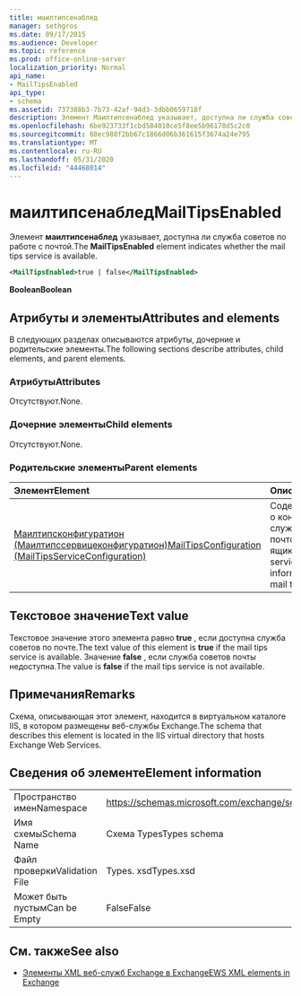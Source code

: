 ```yaml
---
title: маилтипсенаблед
manager: sethgros
ms.date: 09/17/2015
ms.audience: Developer
ms.topic: reference
ms.prod: office-online-server
localization_priority: Normal
api_name:
- MailTipsEnabled
api_type:
- schema
ms.assetid: 737388b3-7b73-42af-94d3-3dbb0659718f
description: Элемент Маилтипсенаблед указывает, доступна ли служба советов по работе с почтой.
ms.openlocfilehash: 6be923733f1cbd584010ce5f8ee5b96178d5c2c0
ms.sourcegitcommit: 88ec988f2bb67c1866d06b361615f3674a24e795
ms.translationtype: MT
ms.contentlocale: ru-RU
ms.lasthandoff: 05/31/2020
ms.locfileid: "44468014"
---
```

# <a name="mailtipsenabled"></a><span data-ttu-id="899ef-103">маилтипсенаблед</span><span class="sxs-lookup"><span data-stu-id="899ef-103">MailTipsEnabled</span></span>

<span data-ttu-id="899ef-104">Элемент **маилтипсенаблед** указывает, доступна ли служба советов по работе с почтой.</span><span class="sxs-lookup"><span data-stu-id="899ef-104">The **MailTipsEnabled** element indicates whether the mail tips service is available.</span></span> 
  
```xml
<MailTipsEnabled>true | false</MailTipsEnabled>
```

 <span data-ttu-id="899ef-105">**Boolean**</span><span class="sxs-lookup"><span data-stu-id="899ef-105">**Boolean**</span></span>
## <a name="attributes-and-elements"></a><span data-ttu-id="899ef-106">Атрибуты и элементы</span><span class="sxs-lookup"><span data-stu-id="899ef-106">Attributes and elements</span></span>

<span data-ttu-id="899ef-107">В следующих разделах описываются атрибуты, дочерние и родительские элементы.</span><span class="sxs-lookup"><span data-stu-id="899ef-107">The following sections describe attributes, child elements, and parent elements.</span></span>
  
### <a name="attributes"></a><span data-ttu-id="899ef-108">Атрибуты</span><span class="sxs-lookup"><span data-stu-id="899ef-108">Attributes</span></span>

<span data-ttu-id="899ef-109">Отсутствуют.</span><span class="sxs-lookup"><span data-stu-id="899ef-109">None.</span></span>
  
### <a name="child-elements"></a><span data-ttu-id="899ef-110">Дочерние элементы</span><span class="sxs-lookup"><span data-stu-id="899ef-110">Child elements</span></span>

<span data-ttu-id="899ef-111">Отсутствуют.</span><span class="sxs-lookup"><span data-stu-id="899ef-111">None.</span></span>
  
### <a name="parent-elements"></a><span data-ttu-id="899ef-112">Родительские элементы</span><span class="sxs-lookup"><span data-stu-id="899ef-112">Parent elements</span></span>

|<span data-ttu-id="899ef-113">**Элемент**</span><span class="sxs-lookup"><span data-stu-id="899ef-113">**Element**</span></span>|<span data-ttu-id="899ef-114">**Описание**</span><span class="sxs-lookup"><span data-stu-id="899ef-114">**Description**</span></span>|
|:-----|:-----|
|[<span data-ttu-id="899ef-115">Маилтипсконфигуратион (Маилтипссервицеконфигуратион)</span><span class="sxs-lookup"><span data-stu-id="899ef-115">MailTipsConfiguration (MailTipsServiceConfiguration)</span></span>](mailtipsconfiguration-mailtipsserviceconfiguration.md) <br/> |<span data-ttu-id="899ef-116">Содержит сведения о конфигурации службы для советов почтового ящика.</span><span class="sxs-lookup"><span data-stu-id="899ef-116">Contains service configuration information for the mail tips service.</span></span>  <br/> |
   
## <a name="text-value"></a><span data-ttu-id="899ef-117">Текстовое значение</span><span class="sxs-lookup"><span data-stu-id="899ef-117">Text value</span></span>

<span data-ttu-id="899ef-118">Текстовое значение этого элемента равно **true** , если доступна служба советов по почте.</span><span class="sxs-lookup"><span data-stu-id="899ef-118">The text value of this element is **true** if the mail tips service is available.</span></span> <span data-ttu-id="899ef-119">Значение **false** , если служба советов почты недоступна.</span><span class="sxs-lookup"><span data-stu-id="899ef-119">The value is **false** if the mail tips service is not available.</span></span> 
  
## <a name="remarks"></a><span data-ttu-id="899ef-120">Примечания</span><span class="sxs-lookup"><span data-stu-id="899ef-120">Remarks</span></span>

<span data-ttu-id="899ef-121">Схема, описывающая этот элемент, находится в виртуальном каталоге IIS, в котором размещены веб-службы Exchange.</span><span class="sxs-lookup"><span data-stu-id="899ef-121">The schema that describes this element is located in the IIS virtual directory that hosts Exchange Web Services.</span></span>
  
## <a name="element-information"></a><span data-ttu-id="899ef-122">Сведения об элементе</span><span class="sxs-lookup"><span data-stu-id="899ef-122">Element information</span></span>

|||
|:-----|:-----|
|<span data-ttu-id="899ef-123">Пространство имен</span><span class="sxs-lookup"><span data-stu-id="899ef-123">Namespace</span></span>  <br/> |https://schemas.microsoft.com/exchange/services/2006/types  <br/> |
|<span data-ttu-id="899ef-124">Имя схемы</span><span class="sxs-lookup"><span data-stu-id="899ef-124">Schema Name</span></span>  <br/> |<span data-ttu-id="899ef-125">Схема Types</span><span class="sxs-lookup"><span data-stu-id="899ef-125">Types schema</span></span>  <br/> |
|<span data-ttu-id="899ef-126">Файл проверки</span><span class="sxs-lookup"><span data-stu-id="899ef-126">Validation File</span></span>  <br/> |<span data-ttu-id="899ef-127">Types. xsd</span><span class="sxs-lookup"><span data-stu-id="899ef-127">Types.xsd</span></span>  <br/> |
|<span data-ttu-id="899ef-128">Может быть пустым</span><span class="sxs-lookup"><span data-stu-id="899ef-128">Can be Empty</span></span>  <br/> |<span data-ttu-id="899ef-129">False</span><span class="sxs-lookup"><span data-stu-id="899ef-129">False</span></span>  <br/> |
   
## <a name="see-also"></a><span data-ttu-id="899ef-130">См. также</span><span class="sxs-lookup"><span data-stu-id="899ef-130">See also</span></span>



- [<span data-ttu-id="899ef-131">Элементы XML веб-служб Exchange в Exchange</span><span class="sxs-lookup"><span data-stu-id="899ef-131">EWS XML elements in Exchange</span></span>](ews-xml-elements-in-exchange.md)

